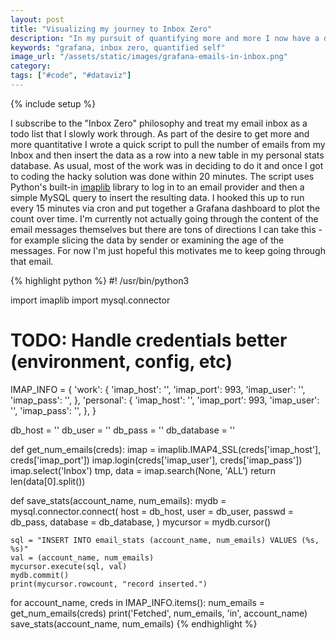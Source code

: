 ```yaml
---
layout: post
title: "Visualizing my journey to Inbox Zero"
description: "In my pursuit of quantifying more and more I now have a dashboard that tracks the amount of messages in my email inbox."
keywords: "grafana, inbox zero, quantified self"
image_url: "/assets/static/images/grafana-emails-in-inbox.png"
category:
tags: ["#code", "#dataviz"]
---
```

{% include setup %}

<amp-img src="{{ IMG_PATH }}grafana-emails-in-inbox.png" alt="Number of emails in my inbox by account" width="1855" height="518" layout="responsive"></amp-img>

I subscribe to the "Inbox Zero" philosophy and treat my email inbox as a todo list that I slowly work through. As part of the desire to get more and more quantitative I wrote a quick script to pull the number of emails from my Inbox and then insert the data as a row into a new table in my personal stats database. As usual, most of the work was in deciding to do it and once I got to coding the hacky solution was done within 20 minutes. The script uses Python's built-in [imaplib](https://docs.python.org/3/library/imaplib.html) library to log in to an email provider and then a simple MySQL query to insert the resulting data. I hooked this up to run every 15 minutes via cron and put together a Grafana dashboard to plot the count over time. I'm currently not actually going through the content of the email messages themselves but there are tons of directions I can take this - for example slicing the data by sender or examining the age of the messages. For now I'm just hopeful this motivates me to keep going through that email.

{% highlight python %}
#! /usr/bin/python3

import imaplib
import mysql.connector

# TODO: Handle credentials better (environment, config, etc)
IMAP_INFO = {
    'work': {
        'imap_host': '',
        'imap_port': 993,
        'imap_user': '',
        'imap_pass': '',
    },
    'personal': {
        'imap_host': '',
        'imap_port': 993,
        'imap_user': '',
        'imap_pass': '',
    },
}

db_host = ''
db_user = ''
db_pass = ''
db_database = ''

def get_num_emails(creds):
    imap = imaplib.IMAP4_SSL(creds['imap_host'], creds['imap_port'])
    imap.login(creds['imap_user'], creds['imap_pass'])
    imap.select('Inbox')
    tmp, data = imap.search(None, 'ALL')
    return len(data[0].split())

def save_stats(account_name, num_emails):
    mydb = mysql.connector.connect(
        host = db_host,
        user = db_user,
        passwd = db_pass,
        database = db_database,
    )
    mycursor = mydb.cursor()

    sql = "INSERT INTO email_stats (account_name, num_emails) VALUES (%s, %s)"
    val = (account_name, num_emails)
    mycursor.execute(sql, val)
    mydb.commit()
    print(mycursor.rowcount, "record inserted.")

for account_name, creds in IMAP_INFO.items():
    num_emails = get_num_emails(creds)
    print('Fetched', num_emails, 'in', account_name)
    save_stats(account_name, num_emails)
{% endhighlight %}
